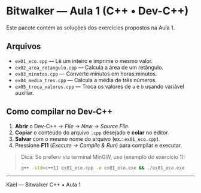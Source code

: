 
# Bitwalker — Aula 1 (C++ • Dev-C++)

Este pacote contém as soluções dos exercícios propostos na Aula 1.

## Arquivos
- `ex01_eco.cpp` — Lê um inteiro e imprime o mesmo valor.
- `ex02_area_retangulo.cpp` — Calcula a área de um retângulo.
- `ex03_minutos.cpp` — Converte minutos em horas:minutos.
- `ex04_media_tres.cpp` — Calcula a média de três números.
- `ex05_troca_valores.cpp` — Troca os valores de `a` e `b` usando variável auxiliar.

## Como compilar no Dev-C++
1. **Abrir** o Dev-C++ → *File* → *New* → *Source File*.
2. **Copiar** o conteúdo do arquivo `.cpp` desejado e **colar** no editor.
3. **Salvar** com o mesmo nome do arquivo (ex.: `ex01_eco.cpp`).
4. Pressione **F11** (*Execute → Compile & Run*) para compilar e executar.

> Dica: Se preferir via terminal MinGW, use (exemplo do exercício 1):
>
> ```bash
> g++ -std=c++11 ex01_eco.cpp -o ex01_eco.exe && ./ex01_eco.exe
> ```

---

Kael — Bitwalker C++ • Aula 1
